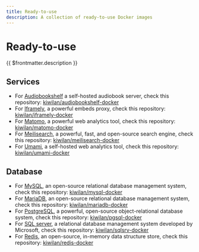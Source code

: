 ```yaml
---
title: Ready-to-use
description: A collection of ready-to-use Docker images
---
```


# Ready-to-use

{{ $frontmatter.description }}

## Services

- For [Audiobookshelf](https://www.audiobookshelf.org/) a self-hosted audiobook server, check this repository: [kiwilan/audiobookshelf-docker](https://gitlab.com/kiwilan/audiobookshelf-docker)
- For [Iframely](https://iframely.com/), a powerful embeds proxy, check this repository: [kiwilan/iframely-docker](https://gitlab.com/kiwilan/iframely-docker)
- For [Matomo](https://matomo.org/), a powerful web analytics tool, check this repository: [kiwilan/matomo-docker](https://gitlab.com/kiwilan/matomo-docker)
- For [Meilisearch](https://www.meilisearch.com/), a powerful, fast, and open-source search engine, check this repository: [kiwilan/meilisearch-docker](https://gitlab.com/kiwilan/meilisearch-docker)
- For [Umami](https://umami.is/), a self-hosted web analytics tool, check this repository: [kiwilan/umami-docker](https://gitlab.com/kiwilan/umami-docker)

## Database

- For [MySQL](https://www.mysql.com/), an open-source relational database management system, check this repository: [kiwilan/mysql-docker](https://gitlab.com/kiwilan/mysql-docker)
- For [MariaDB](https://mariadb.org/), an open-source relational database management system, check this repository: [kiwilan/mariadb-docker](https://gitlab.com/kiwilan/mariadb-docker)
- For [PostgreSQL](https://www.postgresql.org/), a powerful, open-source object-relational database system, check this repository: [kiwilan/pgsql-docker](https://gitlab.com/kiwilan/pgsql-docker)
- For [SQL server](https://www.microsoft.com/en-us/sql-server), a relational database management system developed by Microsoft, check this repository: [kiwilan/sqlsrv-docker](https://gitlab.com/kiwilan/sqlsrv-docker)
- For [Redis](https://redis.io/), an open-source, in-memory data structure store, check this repository: [kiwilan/redis-docker](https://gitlab.com/kiwilan/redis-docker)
